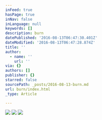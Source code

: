 ```yaml
---
inFeed: true
hasPage: true
inNav: false
inLanguage: null
keywords: []
description: burn
datePublished: '2016-08-13T06:47:30.401Z'
dateModified: '2016-08-13T06:47:28.874Z'
title: ''
author:
  - name: ''
    url: ''
via: {}
authors: []
publisher: {}
starred: false
sourcePath: _posts/2016-08-13-burn.md
url: burn/index.html
_type: Article

---
```

![](https://the-grid-user-content.s3-us-west-2.amazonaws.com/342d005d-14b7-4d78-8914-9990afaea580.jpg)
![](https://the-grid-user-content.s3-us-west-2.amazonaws.com/616edee0-c280-4c65-8226-049026aacf19.jpg)
![](https://the-grid-user-content.s3-us-west-2.amazonaws.com/471b8aef-3b0a-4510-abae-f4db150263a5.jpg)